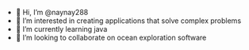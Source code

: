 - 👋 Hi, I’m @naynay288
- 👀 I’m interested in creating applications that solve complex problems
- 🌱 I’m currently learning java
- 💞️ I’m looking to collaborate on ocean exploration software


<!---
naynay288/naynay288 is a ✨ special ✨ repository because its `README.md` (this file) appears on your GitHub profile.
You can click the Preview link to take a look at your changes.
--->
